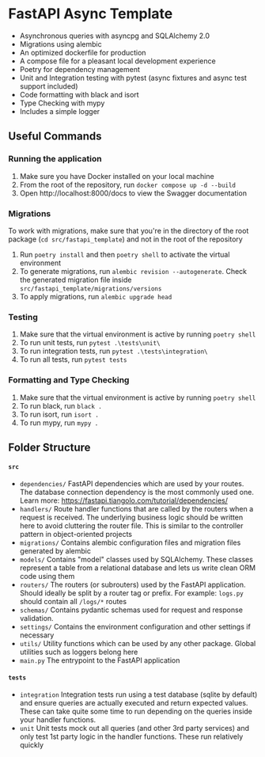 # FastAPI Async Template

- Asynchronous queries with asyncpg and SQLAlchemy 2.0
- Migrations using alembic
- An optimized dockerfile for production
- A compose file for a pleasant local development experience
- Poetry for dependency management
- Unit and Integration testing with pytest (async fixtures and async test support included)
- Code formatting with black and isort
- Type Checking with mypy
- Includes a simple logger

## Useful Commands

### Running the application

1. Make sure you have Docker installed on your local machine
2. From the root of the repository, run `docker compose up -d --build`
3. Open http://localhost:8000/docs to view the Swagger documentation

### Migrations

To work with migrations, make sure that you're in the directory of the root package (`cd src/fastapi_template`) and not in the root of the repository

1. Run `poetry install` and then `poetry shell` to activate the virtual environment
2. To generate migrations, run `alembic revision --autogenerate`. Check the generated migration file inside `src/fastapi_template/migrations/versions`
3. To apply migrations, run `alembic upgrade head`

### Testing

1. Make sure that the virtual environment is active by running `poetry shell`
2. To run unit tests, run `pytest .\tests\unit\`
3. To run integration tests, run `pytest .\tests\integration\`
4. To run all tests, run `pytest tests`

### Formatting and Type Checking

1. Make sure that the virtual environment is active by running `poetry shell`
2. To run black, run `black .`
3. To run isort, run `isort .`
4. To run mypy, run `mypy .`

## Folder Structure

#### `src`

- `dependencies/` FastAPI dependencies which are used by your routes. The database connection dependency is the most commonly used one. Learn more: https://fastapi.tiangolo.com/tutorial/dependencies/
- `handlers/` Route handler functions that are called by the routers when a request is received. The underlying business logic should be written here to avoid cluttering the router file. This is similar to the controller pattern in object-oriented projects
- `migrations/` Contains alembic configuration files and migration files generated by alembic
- `models/` Contains "model" classes used by SQLAlchemy. These classes represent a table from a relational database and lets us write clean ORM code using them
- `routers/` The routers (or subrouters) used by the FastAPI application. Should ideally be split by a router tag or prefix. For example: `logs.py` should contain all `/logs/*` routes
- `schemas/` Contains pydantic schemas used for request and response validation.
- `settings/` Contains the environment configuration and other settings if necessary
- `utils/` Utility functions which can be used by any other package. Global utilities such as loggers belong here
- `main.py` The entrypoint to the FastAPI application

#### `tests`

- `integration` Integration tests run using a test database (sqlite by default) and ensure queries are actually executed and return expected values. These can take quite some time to run depending on the queries inside your handler functions.
- `unit` Unit tests mock out all queries (and other 3rd party services) and only test 1st party logic in the handler functions. These run relatively quickly
